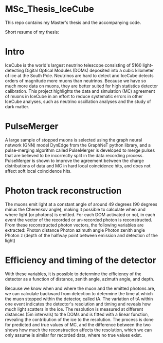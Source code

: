 # MSc_Thesis_IceCube
This repo contains my Master's thesis and the accompanying code.

Short resume of my thesis:
# Intro

IceCube is the world's largest neutrino telescope consisting of 5160 light-detecting Digital Optical Modules (DOMs) deposited into a cubic kilometer of ice at the South Pole. Neutrinos are hard to detect and IceCube detects orders of magnitude more muons than neutrinos. Because we have so much more data on muons, they are better suited for high statistics detector calibration. This project highlights the data and simulation (MC) agreement of muons in IceCube in an effort to reduce systematic errors in other IceCube analyses, such as neutrino oscillation analyses and the study of dark matter.

# PulseMerger
A large sample of stopped muons is selected using the graph neural network (GNN) model DynEdge from the GraphNeT python library, and a pulse-merging algorithm called PulseMerger is developed to merge pulses that are believed to be incorrectly split in the data recording process. PulseMerger is shown to improve the agreement between the charge distributions of data and MC in hard local coincidence hits, and does not affect soft local coincidence hits.

# Photon track reconstruction
The muons emit light at a constant angle of around 49 degrees (90 degrees minus the Cherenkov angle), making it possible to calculate when and where light (or photons) is emitted.
For each DOM activated or not, in each event the vector of the recorded or un-recorded photon is reconstructed. From these reconstructed photon vectors, the following variables are extracted:
  Photon distance
  Photon azimuth angle
  Photon zenith angle
  Photon z (depth of the halfway point between emission and detection of the light)

# Efficiency and timing of the detector
With these variables, it is possible to determine the efficiency of the detector as a function of distance, zenith angle, azimuth angle, and depth.

Because we know when and where the muon and the emitted photons are, we can calculate backward from detection to determine the time at which the muon stopped within the detector, called tA.
The variation of tA within one event indicates the detector's resolution and timing and reveals how much light scatters in the ice. The resolution is measured at different distances (5m intervals) to the DOMs and is fitted with a linear function, revealing the contribution of the ice to the resolution. The process is done for predicted and true values of MC, and the difference between the two shows how much the reconstruction affects the resolution, which we can only assume is similar for recorded data, where no true values exist.
